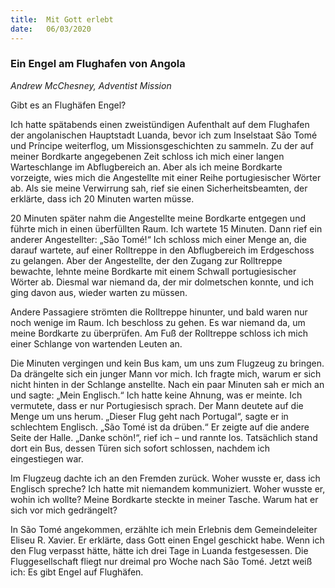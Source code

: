 ```yaml
---
title:  Mit Gott erlebt
date:   06/03/2020
---
```


### Ein Engel am Flughafen von Angola

_Andrew McChesney, Adventist Mission_

Gibt es an Flughäfen Engel?

Ich hatte spätabends einen zweistündigen Aufenthalt auf dem Flughafen der angolanischen Hauptstadt Luanda, bevor ich zum Inselstaat São Tomé und ­Príncipe weiterflog, um Missionsgeschichten zu sammeln. Zu der auf meiner Bordkarte angegebenen Zeit schloss ich mich einer langen Warteschlange im Abflugbereich an. Aber als ich meine Bordkarte vorzeigte, wies mich die Angestellte mit einer Reihe portugiesischer Wörter ab. Als sie meine Verwirrung sah, rief sie einen Sicherheitsbeamten, der erklärte, dass ich 20 Minuten warten ­müsse.

20 Minuten später nahm die Angestellte meine Bordkarte entgegen und führte mich in einen überfüllten Raum. Ich wartete 15 Minuten. Dann rief ein anderer Angestellter: „São Tomé!“ Ich schloss mich einer Menge an, die darauf wartete, auf einer Rolltreppe in den Abflugbereich im Erdgeschoss zu gelangen. Aber der Angestellte, der den Zugang zur Rolltreppe bewachte, lehnte meine Bordkarte mit einem Schwall portugiesischer Wörter ab. Diesmal war niemand da, der mir dolmetschen konnte, und ich ging davon aus, wieder warten zu müssen.

Andere Passagiere strömten die Rolltreppe hinunter, und bald waren nur noch wenige im Raum. Ich beschloss zu gehen. Es war niemand da, um meine Bordkarte zu überprüfen. Am Fuß der Rolltreppe schloss ich mich einer Schlange von wartenden Leuten an.

Die Minuten vergingen und kein Bus kam, um uns zum Flugzeug zu bringen. Da drängelte sich ein junger Mann vor mich. Ich fragte mich, warum er sich nicht hinten in der Schlange anstellte. Nach ein paar Minuten sah er mich an und sagte: „Mein Englisch.“ Ich hatte keine Ahnung, was er meinte. Ich vermutete, dass er nur Portugiesisch sprach. Der Mann deutete auf die Menge um uns herum. „Dieser Flug geht nach Portugal“, sagte er in schlechtem Englisch. „São Tomé ist da drüben.“ Er zeigte auf die andere Seite der Halle. „Danke schön!“, rief ich – und rannte los. Tatsächlich stand dort ein Bus, dessen Türen sich sofort schlossen, nachdem ich eingestiegen war.

Im Flugzeug dachte ich an den Fremden zurück. Woher wusste er, dass ich Englisch spreche? Ich hatte mit niemandem kommuniziert. Woher wusste er, wohin ich wollte? Meine Bordkarte steckte in meiner Tasche. Warum hat er sich vor mich gedrängelt?

In São Tomé angekommen, erzählte ich mein Erlebnis dem Gemeindeleiter Eliseu R. Xavier. Er erklärte, dass Gott einen Engel geschickt habe. Wenn ich den Flug verpasst hätte, hätte ich drei Tage in Luanda festgesessen. Die Fluggesellschaft fliegt nur dreimal pro Woche nach São Tomé. Jetzt weiß ich: Es gibt Engel auf Flughäfen.